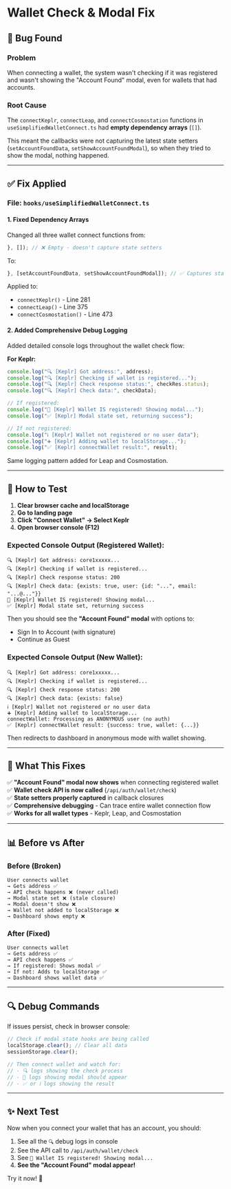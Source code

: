 # Wallet Check & Modal Fix

## 🐛 Bug Found

### Problem
When connecting a wallet, the system wasn't checking if it was registered and wasn't showing the "Account Found" modal, even for wallets that had accounts.

### Root Cause
The `connectKeplr`, `connectLeap`, and `connectCosmostation` functions in `useSimplifiedWalletConnect.ts` had **empty dependency arrays** (`[]`).

This meant the callbacks were not capturing the latest state setters (`setAccountFoundData`, `setShowAccountFoundModal`), so when they tried to show the modal, nothing happened.

---

## ✅ Fix Applied

### File: `hooks/useSimplifiedWalletConnect.ts`

#### **1. Fixed Dependency Arrays**
Changed all three wallet connect functions from:
```typescript
}, []); // ❌ Empty - doesn't capture state setters
```

To:
```typescript
}, [setAccountFoundData, setShowAccountFoundModal]); // ✅ Captures state setters
```

Applied to:
- `connectKeplr()` - Line 281
- `connectLeap()` - Line 375  
- `connectCosmostation()` - Line 473

#### **2. Added Comprehensive Debug Logging**

Added detailed console logs throughout the wallet check flow:

**For Keplr:**
```typescript
console.log("🔍 [Keplr] Got address:", address);
console.log("🔍 [Keplr] Checking if wallet is registered...");
console.log("🔍 [Keplr] Check response status:", checkRes.status);
console.log("🔍 [Keplr] Check data:", checkData);

// If registered:
console.log("🎯 [Keplr] Wallet IS registered! Showing modal...");
console.log("✅ [Keplr] Modal state set, returning success");

// If not registered:
console.log("ℹ️ [Keplr] Wallet not registered or no user data");
console.log("➕ [Keplr] Adding wallet to localStorage...");
console.log("✅ [Keplr] connectWallet result:", result);
```

Same logging pattern added for Leap and Cosmostation.

---

## 🧪 How to Test

1. **Clear browser cache and localStorage**
2. **Go to landing page**
3. **Click "Connect Wallet" → Select Keplr**
4. **Open browser console (F12)**

### Expected Console Output (Registered Wallet):
```
🔍 [Keplr] Got address: core1xxxxx...
🔍 [Keplr] Checking if wallet is registered...
🔍 [Keplr] Check response status: 200
🔍 [Keplr] Check data: {exists: true, user: {id: "...", email: "...@..."}}
🎯 [Keplr] Wallet IS registered! Showing modal...
✅ [Keplr] Modal state set, returning success
```

Then you should see the **"Account Found" modal** with options to:
- Sign In to Account (with signature)
- Continue as Guest

### Expected Console Output (New Wallet):
```
🔍 [Keplr] Got address: core1xxxxx...
🔍 [Keplr] Checking if wallet is registered...
🔍 [Keplr] Check response status: 200
🔍 [Keplr] Check data: {exists: false}
ℹ️ [Keplr] Wallet not registered or no user data
➕ [Keplr] Adding wallet to localStorage...
connectWallet: Processing as ANONYMOUS user (no auth)
✅ [Keplr] connectWallet result: {success: true, wallet: {...}}
```

Then redirects to dashboard in anonymous mode with wallet showing.

---

## 🎯 What This Fixes

✅ **"Account Found" modal now shows** when connecting registered wallet  
✅ **Wallet check API is now called** (`/api/auth/wallet/check`)  
✅ **State setters properly captured** in callback closures  
✅ **Comprehensive debugging** - Can trace entire wallet connection flow  
✅ **Works for all wallet types** - Keplr, Leap, and Cosmostation  

---

## 📊 Before vs After

### Before (Broken)
```
User connects wallet
→ Gets address ✅
→ API check happens ❌ (never called)
→ Modal state set ❌ (stale closure)
→ Modal doesn't show ❌
→ Wallet not added to localStorage ❌
→ Dashboard shows empty ❌
```

### After (Fixed)
```
User connects wallet
→ Gets address ✅
→ API check happens ✅
→ If registered: Shows modal ✅
→ If not: Adds to localStorage ✅
→ Dashboard shows wallet data ✅
```

---

## 🔍 Debug Commands

If issues persist, check in browser console:

```javascript
// Check if modal state hooks are being called
localStorage.clear(); // Clear all data
sessionStorage.clear();

// Then connect wallet and watch for:
// - 🔍 logs showing the check process
// - 🎯 logs showing modal should appear
// - ✅ or ℹ️ logs showing the result
```

---

## ✨ Next Test

Now when you connect your wallet that has an account, you should:

1. See all the `🔍` debug logs in console
2. See the API call to `/api/auth/wallet/check`
3. See `🎯 Wallet IS registered! Showing modal...`
4. **See the "Account Found" modal appear!**

Try it now! 🚀

